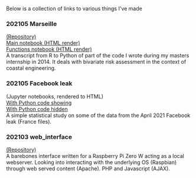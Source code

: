 Below is a collection of links to various things I've made

### 202105 Marseille
[(Repository)](https://github.com/vma1991/marseille)  
[Main notebook (HTML render)](https://vma1991.github.io/marseille/20210517_marseille.html)  
[Functions notebook (HTML render)](https://vma1991.github.io/marseille/20210515_functions.html)  
A transcript from R to Python of part of the code I wrote during my masters internship in 2014. It deals with bivariate risk assessment in the context of coastal engineering.

### 202105 Facebook leak
(Jupyter notebooks, rendered to HTML)  
[With Python code showing](https://bit.ly/3bN4RR5)  
[With Python code hidden](https://bit.ly/3tQGHv1)  
A simple statistical study on some of the data from the April 2021 Facebook leak (France files).

### 202103 web_interface
[(Repository)](https://github.com/vma1991/web_interface)  
A barebones interface written for a Raspberry Pi Zero W acting as a local webserver. Looking into interacting with the underlying OS (Raspbian) through web served content (Apache). PHP and Javascript (AJAX).
